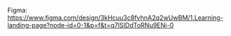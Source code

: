 Figma: https://www.figma.com/design/3kHcuu3c8fvhnA2q2wUwBM/1.Learning-landing-page?node-id=0-1&p=f&t=q7lSIDdToRNu9ENj-0
